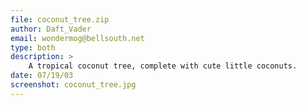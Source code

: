 ```yaml
---
file: coconut_tree.zip
author: Daft_Vader
email: wondermog@bellsouth.net
type: both
description: >
    A tropical coconut tree, complete with cute little coconuts.
date: 07/19/03
screenshot: coconut_tree.jpg
---
```

